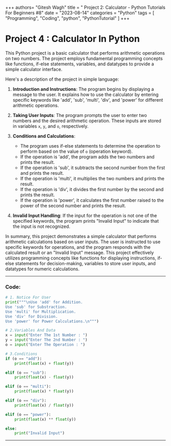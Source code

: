 +++
authors= "Gitesh Wagh"
title = " Project 2: Calculator - Python Tutorials For Beginners #8"
date = "2023-08-14"
categories = "Python"
tags = [
  "Programming", 
  "Coding",
  "python",
  "PythonTutorial"
]
+++


# **Project 4 : Calculator In Python**

This Python project is a basic calculator that performs arithmetic operations on two numbers. The project employs fundamental programming concepts like functions, if-else statements, variables, and datatypes to provide a simple calculator interface.

Here's a description of the project in simple language:

1. **Introduction and Instructions**: The program begins by displaying a message to the user. It explains how to use the calculator by entering specific keywords like 'add', 'sub', 'multi', 'div', and 'power' for different arithmetic operations.

2. **Taking User Inputs**: The program prompts the user to enter two numbers and the desired arithmetic operation. These inputs are stored in variables `x`, `y`, and `o`, respectively.

3. **Conditions and Calculations**:
   - The program uses if-else statements to determine the operation to perform based on the value of `o` (operation keyword).
   - If the operation is 'add', the program adds the two numbers and prints the result.
   - If the operation is 'sub', it subtracts the second number from the first and prints the result.
   - If the operation is 'multi', it multiplies the two numbers and prints the result.
   - If the operation is 'div', it divides the first number by the second and prints the result.
   - If the operation is 'power', it calculates the first number raised to the power of the second number and prints the result.

4. **Invalid Input Handling**: If the input for the operation is not one of the specified keywords, the program prints "Invalid Input" to indicate that the input is not recognized.

In summary, this project demonstrates a simple calculator that performs arithmetic calculations based on user inputs. The user is instructed to use specific keywords for operations, and the program responds with the calculated result or an "Invalid Input" message. This project effectively utilizes programming concepts like functions for displaying instructions, if-else statements for decision-making, variables to store user inputs, and datatypes for numeric calculations.

*********************

### Code:

````python
# 1. Notice For User
print("""\nUse 'add' for Addition.
Use 'sub' for Substraction.
Use 'multi' for Multiplication.
Use 'div' for Division.
Use 'power' for Power Calculations.\n""")

# 2.Variables And Data
x = input("Enter The 1st Number : ")
y = input("Enter The 2nd Number : ")
o = input("Enter The Operation : ")

# 3.Conditions
if (o == "add"):
    print(float(x) + float(y))

elif (o == "sub"):
    print(float(x) - float(y))

elif (o == "multi"):
    print(float(x) * float(y))

elif (o == "div"):
    print(float(x) / float(y))

elif (o == "power"):
    print(float(x) ** float(y)) 

else:
    print("Invalid Input")
````


**************************************


